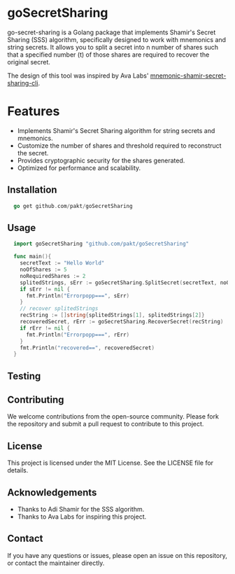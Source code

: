 # goSecretSharing
go-secret-sharing is a Golang package that implements Shamir's Secret Sharing (SSS) algorithm, specifically designed to work with mnemonics and string secrets. It allows you to split a secret into n number of shares such that a specified number (t) of those shares are required to recover the original secret.

The design of this tool was inspired by Ava Labs' [mnemonic-shamir-secret-sharing-cli](https://github.com/ava-labs/mnemonic-shamir-secret-sharing-cli).

# Features
- Implements Shamir's Secret Sharing algorithm for string secrets and mnemonics.
- Customize the number of shares and threshold required to reconstruct the secret.
- Provides cryptographic security for the shares generated.
- Optimized for performance and scalability.

## Installation
```go
  go get github.com/pakt/goSecretSharing
```

## Usage
```go
  import goSecretSharing "github.com/pakt/goSecretSharing"

  func main(){
    secretText := "Hello World"
    noOfShares := 5
    noRequiredShares := 2
    splitedStrings, sErr := goSecretSharing.SplitSecret(secretText, noOfShares, noRequiredShares)
    if sErr != nil {
      fmt.Println("Errorpopp===", sErr)
    }
    // recover splitedStrings
    recString := []string{splitedStrings[1], splitedStrings[2]}
    recoveredSecret, rErr := goSecretSharing.RecoverSecret(recString)
    if rErr != nil {
      fmt.Println("Errorpopp===", rErr)
    }
    fmt.Println("recovered==", recoveredSecret)
  }
```
## Testing

## Contributing
We welcome contributions from the open-source community. Please fork the repository and submit a pull request to contribute to this project.

## License
This project is licensed under the MIT License. See the LICENSE file for details.

## Acknowledgements
- Thanks to Adi Shamir for the SSS algorithm.
- Thanks to Ava Labs for inspiring this project.

## Contact
If you have any questions or issues, please open an issue on this repository, or contact the maintainer directly.








